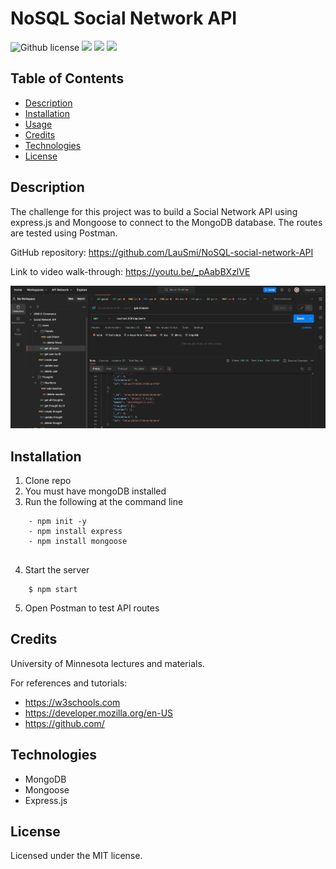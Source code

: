 # NoSQL Social Network API

![Github license](https://img.shields.io/badge/license-MIT-blue.svg) ![](https://img.shields.io/badge/Database-MongoDB-yellow?style=flat-square&logo=mongoDB) ![](https://img.shields.io/badge/npm%20package-express-orange?style=flat-square&logo=npm) ![](https://img.shields.io/badge/npm%20package-mongoose-cyan?style=flat-square&logo=npm)

## Table of Contents

- [Description](#description)
- [Installation](#installation)
- [Usage](#usage)
- [Credits](#credits)
- [Technologies](#technologies)
- [License](#license)

## Description

The challenge for this project was to build a Social Network API using express.js and Mongoose to connect to the MongoDB database. The routes are tested using Postman. 

GitHub repository: https://github.com/LauSmi/NoSQL-social-network-API

Link to video walk-through: https://youtu.be/_pAabBXzlVE

![Alt text](<Screenshot 2023-07-21 143838.png>)


## Installation

1. Clone repo
2. You must have mongoDB installed
3. Run the following at the command line
```
    - npm init -y
    - npm install express
    - npm install mongoose
    
```
4. Start the server
```
    $ npm start
```
5. Open Postman to test API routes

## Credits

University of Minnesota lectures and materials.

For references and tutorials:

- https://w3schools.com
- https://developer.mozilla.org/en-US
- https://github.com/

## Technologies

- MongoDB
- Mongoose
- Express.js

## License

Licensed under the MIT license.
